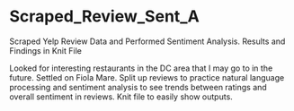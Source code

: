 # Scraped_Review_Sent_A
Scraped Yelp Review Data and Performed Sentiment Analysis. Results and Findings in Knit File

Looked for interesting restaurants in the DC area that I may go to in the future. Settled on Fiola Mare.
Split up reviews to practice natural language processing and sentiment analysis to see trends between ratings and overall sentiment in reviews. 
Knit file to easily show outputs.
